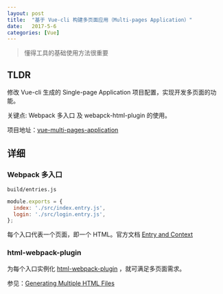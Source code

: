 ```yaml
---
layout: post
title:  "基于 Vue-cli 构建多页面应用（Multi-pages Application）"
date:   2017-5-6
categories: [Vue]
---
```


> 懂得工具的基础使用方法很重要

## TLDR

修改 Vue-cli 生成的 Single-page Application 项目配置，实现开发多页面的功能。

关键点: Webpack 多入口 及 webapck-html-plugin 的使用。

项目地址：[vue-multi-pages-application](https://github.com/zzuieliyaoli/vue-multi-pages-application)

## 详细

### Webpack 多入口

`build/entries.js`

```js
module.exports = {
  index: './src/index.entry.js',
  login: './src/login.entry.js',
};
```

每个入口代表一个页面，即一个 HTML。官方文档 [Entry and Context](https://webpack.js.org/configuration/entry-context/#entry)

### html-webpack-plugin

为每个入口实例化 [html-webpack-plugin](https://github.com/jantimon/html-webpack-plugin) ，就可满足多页面需求。

参见：[Generating Multiple HTML Files](https://github.com/jantimon/html-webpack-plugin#generating-multiple-html-files)
